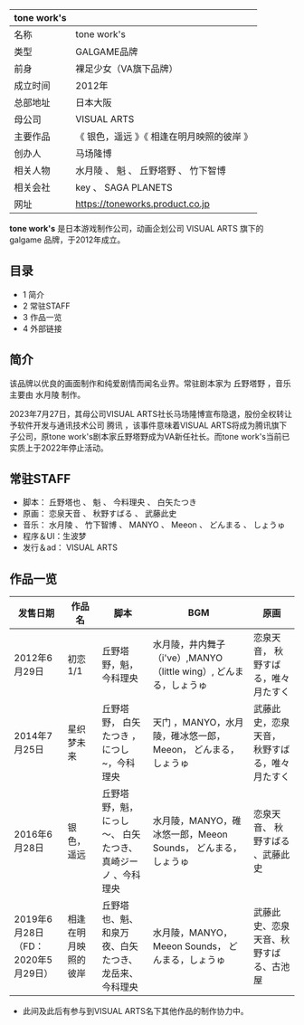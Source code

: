 |  **tone work's**  ||
|---|---|
|名称  |  tone work's   |
|类型  |  GALGAME品牌   |
|前身  |  裸足少女（VA旗下品牌）   |
|成立时间  |  2012年   |
|总部地址  |  日本大阪   |
|母公司  |  VISUAL ARTS   |
|主要作品  |  《  银色，遥远  》《  相逢在明月映照的彼岸  》   |
|创办人  |  马场隆博   |
|相关人物  |  水月陵  、  魁  、  丘野塔野  、  竹下智博   |
|相关会社  |  key  、  SAGA PLANETS   |
|网址  |  https://toneworks.product.co.jp   |
  
**tone work's** 是日本游戏制作公司，动画企划公司  VISUAL ARTS  旗下的  galgame  品牌，于2012年成立。

##  目录

  * 1  简介 
  * 2  常驻STAFF 
  * 3  作品一览 
  * 4  外部链接 

##  简介

该品牌以优良的画面制作和纯爱剧情而闻名业界。常驻剧本家为  丘野塔野  ，音乐主要由  水月陵  制作。

2023年7月27日，其母公司VISUAL ARTS社长马场隆博宣布隐退，股份全权转让予软件开发与通讯技术公司  腾讯  ，该事件意味着VISUAL
ARTS将成为腾讯旗下子公司，原tone work's剧本家丘野塔野成为VA新任社长。而tone work's当前已实质上于2022年停止活动。

##  常驻STAFF

  * 脚本：  丘野塔也  、  魁  、  今料理央  、  白矢たつき 
  * 原画：  恋泉天音  、  秋野すばる  、  武藤此史 
  * 音乐：  水月陵  、  竹下智博  、  MANYO  、  Meeon  、  どんまる  、  しょうゅ 
  * 程序＆UI：生波梦 
  * 发行＆ad：  VISUAL ARTS 

##  作品一览

|  发售日期  |  作品名  |  脚本  |  BGM  |  原画   
---|---|---|---|---  
2012年6月29日  |  初恋1/1  |  丘野塔野，魁，今科理央  |  水月陵，井内舞子（i've）,MANYO（little wing）,  どんまる，しょうゅ  |  恋泉天音，  秋野すばる，唯々月たすく   
2014年7月25日  |  星织梦未来  |  丘野塔野，  白矢たつき  ，につし~，今科理央  |  天门  ，MANYO，水月陵，碓冰悠一郎，Meeon，  どんまる，しょうゅ  |  武藤此史，恋泉天音，  秋野すばる，唯々月たすく   
2016年6月28日  |  银色，遥远  |  丘野塔野，魁，にっし～、  白矢たつき、真崎ジーノ  、今科理央  |  水月陵，MANYO，碓冰悠一郎，Meeon Sounds，  どんまる，しょうゅ  |  恋泉天音、  秋野すばる  、武藤此史   
2019年6月28日（FD：2020年5月29日）  |  相逢在明月映照的彼岸  |  丘野塔也、魁、和泉万夜、白矢たつき、龙岳来、今科理央  |  水月陵，MANYO，Meeon Sounds，  どんまる，しょうゅ  |  武藤此史、恋泉天音、秋野すばる、古池屋   
  
  * 此间及此后有参与到VISUAL ARTS名下其他作品的制作协力中。 